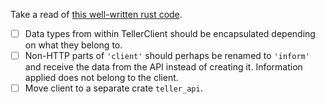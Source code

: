Take a read of [this well-written rust code](https://www.reddit.com/r/rust/comments/2pmaqz/well_written_rust_code_to_read_and_learn_from/).

- [ ] Data types from within TellerClient should be encapsulated depending on what they belong to.
- [ ] Non-HTTP parts of `'client'` should perhaps be renamed to `'inform'` and
      receive the data from the API instead of creating it. Information applied
      does not belong to the client.
- [ ] Move client to a separate crate `teller_api`.

